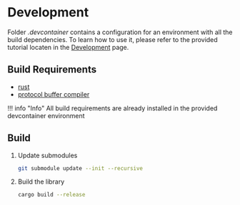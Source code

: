 # Development

Folder _.devcontainer_ contains a configuration for an environment with all the build dependencies. To learn how to use it, please refer to the provided tutorial locaten in the [Development](development.md) page.

## Build Requirements

- [rust](https://www.rust-lang.org/tools/install)
- [protocol buffer compiler](https://grpc.io/docs/protoc-installation/)

!!! info "Info"
    All build requirements are already installed in the provided devcontainer environment

## Build

1. Update submodules

    ``` bash
    git submodule update --init --recursive
    ```

2. Build the library

    ```bash
    cargo build --release
    ```
